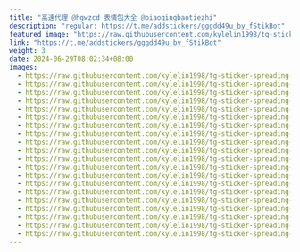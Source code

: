 ```yaml
---
title: "高速代理 @hgwzcd 表情包大全 @biaoqingbaotiezhi"
description: "regular: https://t.me/addstickers/gggdd49u_by_fStikBot"
featured_image: "https://raw.githubusercontent.com/kylelin1998/tg-sticker-spreading-worldwide-images/main/img/111060d4-f2c7-49bf-a2a0-f6db063a946d.jpg"
link: "https://t.me/addstickers/gggdd49u_by_fStikBot"
weight: 3
date: 2024-06-29T08:02:34+08:00
images:
  - https://raw.githubusercontent.com/kylelin1998/tg-sticker-spreading-worldwide-images/main/img/111060d4-f2c7-49bf-a2a0-f6db063a946d.jpg
  - https://raw.githubusercontent.com/kylelin1998/tg-sticker-spreading-worldwide-images/main/img/cc2554f3-3a9c-4b6b-baba-2779d2196438.jpg
  - https://raw.githubusercontent.com/kylelin1998/tg-sticker-spreading-worldwide-images/main/img/21be80de-93a8-4618-90d1-cb28939c8056.jpg
  - https://raw.githubusercontent.com/kylelin1998/tg-sticker-spreading-worldwide-images/main/img/bedc241f-298a-4e9d-9b92-b7474f34b589.jpg
  - https://raw.githubusercontent.com/kylelin1998/tg-sticker-spreading-worldwide-images/main/img/ab608eae-08c3-4e51-a501-0ba731f77e40.jpg
  - https://raw.githubusercontent.com/kylelin1998/tg-sticker-spreading-worldwide-images/main/img/690f17d0-6ba2-4c09-8233-e74d60bd143d.jpg
  - https://raw.githubusercontent.com/kylelin1998/tg-sticker-spreading-worldwide-images/main/img/9a32ccb5-aef7-4730-a40f-7a3778cc3522.jpg
  - https://raw.githubusercontent.com/kylelin1998/tg-sticker-spreading-worldwide-images/main/img/fdbbfe5a-d93e-4707-82c6-bddddcc3776e.jpg
  - https://raw.githubusercontent.com/kylelin1998/tg-sticker-spreading-worldwide-images/main/img/ec3c3640-0324-470d-a265-5ec82dbaa6a4.jpg
  - https://raw.githubusercontent.com/kylelin1998/tg-sticker-spreading-worldwide-images/main/img/7b9a53b6-3098-41a9-a4d9-67121f1488d9.jpg
  - https://raw.githubusercontent.com/kylelin1998/tg-sticker-spreading-worldwide-images/main/img/f20041c3-985d-477d-98da-177c73b996f0.jpg
  - https://raw.githubusercontent.com/kylelin1998/tg-sticker-spreading-worldwide-images/main/img/5b0fee26-f23f-4a9d-a54e-b722c1b5ec31.jpg
  - https://raw.githubusercontent.com/kylelin1998/tg-sticker-spreading-worldwide-images/main/img/996981d6-7303-4d16-87c9-4faa30a1f40a.jpg
  - https://raw.githubusercontent.com/kylelin1998/tg-sticker-spreading-worldwide-images/main/img/9cc9a91f-9854-48e9-ae49-84a44c6b7cb5.jpg
  - https://raw.githubusercontent.com/kylelin1998/tg-sticker-spreading-worldwide-images/main/img/bb51224f-3472-4cad-b3d9-6700dc3b1b0e.jpg
  - https://raw.githubusercontent.com/kylelin1998/tg-sticker-spreading-worldwide-images/main/img/a8102902-9b08-4edf-8018-34a80d851957.jpg
  - https://raw.githubusercontent.com/kylelin1998/tg-sticker-spreading-worldwide-images/main/img/801516f7-2530-4a8b-b78b-68b0c4f8903c.jpg
  - https://raw.githubusercontent.com/kylelin1998/tg-sticker-spreading-worldwide-images/main/img/0dd20d6e-2f1c-45db-90d5-fce1bf05aae0.jpg
  - https://raw.githubusercontent.com/kylelin1998/tg-sticker-spreading-worldwide-images/main/img/88d7f6ea-a480-41c8-85f6-b90d5926d645.jpg
  - https://raw.githubusercontent.com/kylelin1998/tg-sticker-spreading-worldwide-images/main/img/6248885e-8ed9-48c1-b18f-69057acf05b4.jpg
---
```

